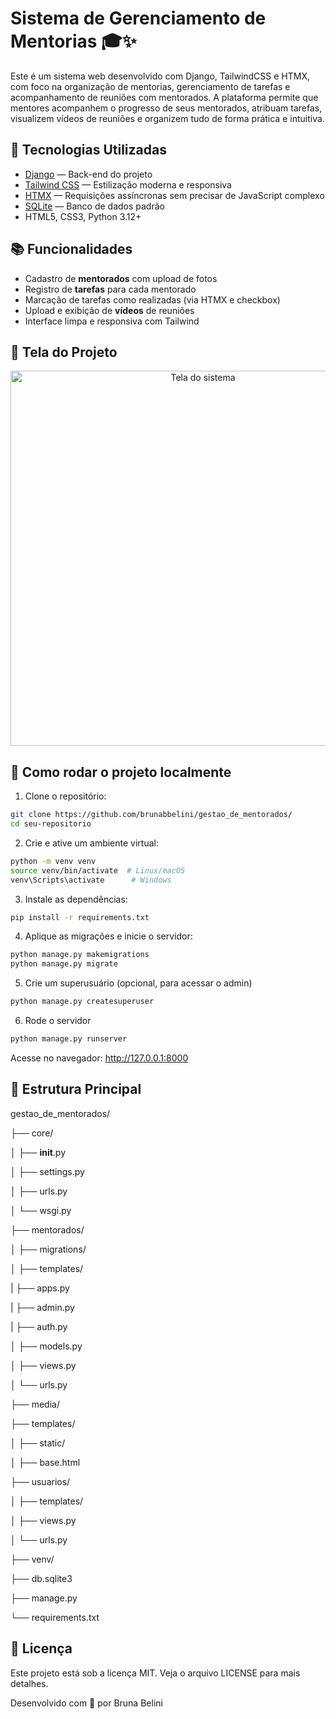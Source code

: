 # Sistema de Gerenciamento de Mentorias 🎓✨

Este é um sistema web desenvolvido com Django, TailwindCSS e HTMX, com foco na organização de mentorias, gerenciamento de tarefas e acompanhamento de reuniões com mentorados.
A plataforma permite que mentores acompanhem o progresso de seus mentorados, atribuam tarefas, visualizem vídeos de reuniões e organizem tudo de forma prática e intuitiva.

## 🚀 Tecnologias Utilizadas

- [Django](https://www.djangoproject.com/) — Back-end do projeto
- [Tailwind CSS](https://tailwindcss.com/) — Estilização moderna e responsiva
- [HTMX](https://htmx.org/) — Requisições assíncronas sem precisar de JavaScript complexo
- [SQLite](https://www.sqlite.org/index.html) — Banco de dados padrão
- HTML5, CSS3, Python 3.12+

## 📚 Funcionalidades

- Cadastro de **mentorados** com upload de fotos
- Registro de **tarefas** para cada mentorado
- Marcação de tarefas como realizadas (via HTMX e checkbox)
- Upload e exibição de **vídeos** de reuniões
- Interface limpa e responsiva com Tailwind

## 📸 Tela do Projeto

<p align="center">
  <img src="screenshot.png" alt="Tela do sistema" width="600">
</p>

## 🔧 Como rodar o projeto localmente

1. Clone o repositório:

```bash
git clone https://github.com/brunabbelini/gestao_de_mentorados/
cd seu-repositorio
```
2. Crie e ative um ambiente virtual:
```bash
python -m venv venv
source venv/bin/activate  # Linux/macOS
venv\Scripts\activate      # Windows
```
3. Instale as dependências:
```bash
pip install -r requirements.txt
```
4. Aplique as migrações e inicie o servidor:
```bash
python manage.py makemigrations
python manage.py migrate
```
5. Crie um superusuário (opcional, para acessar o admin)
```bash
python manage.py createsuperuser
```
6. Rode o servidor
```bash
python manage.py runserver
``` 
Acesse no navegador: http://127.0.0.1:8000
   
## 📁 Estrutura Principal
gestao_de_mentorados/ 

├── core/                                                                

│   ├── __init__.py                                                      

│   ├── settings.py                                                      

│   ├── urls.py                                                          

│   └── wsgi.py

├── mentorados/

│   ├── migrations/

│   ├── templates/ 

|   ├── apps.py

|   ├── admin.py

|   ├── auth.py

│   ├── models.py

│   ├── views.py

│   └── urls.py

├── media/

├── templates/

│   ├── static/

│   ├── base.html

├── usuarios/

│   ├── templates/

│   ├── views.py

│   └── urls.py

├── venv/

├── db.sqlite3

├── manage.py

└── requirements.txt


## 📝 Licença
Este projeto está sob a licença MIT. Veja o arquivo LICENSE para mais detalhes.


Desenvolvido com 💙 por Bruna Belini


